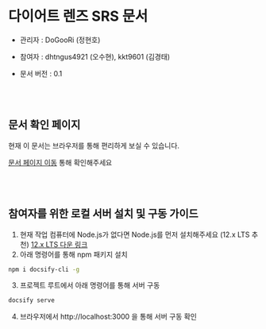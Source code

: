 # 다이어트 렌즈 SRS 문서

- 관리자 : DoGooRi (정현호)

- 참여자 : dhtngus4921 (오수현), kkt9601 (김경태)

- 문서 버전 : 0.1


<br>

<br>

## 문서 확인 페이지

현재 이 문서는 브라우저를 통해 편리하게 보실 수 있습니다.

[문서 페이지 이동](https://dogoori.github.io/srs-dietlens) 통해 확인해주세요  

<br>
<br>


## 참여자를 위한 로컬 서버 설치 및 구동 가이드

1. 현재 작업 컴퓨터에 Node.js가 없다면 Node.js를 먼저 설치해주세요 (12.x LTS 추천) [12.x LTS 다운 링크](https://nodejs.org/dist/latest-v12.x/)
2. 아래 명령어를 통해 npm 패키지 설치

```bash
npm i docsify-cli -g
```

3. 프로젝트 루트에서 아래 명령어를 통해 서버 구동

```bash
docsify serve
```

4. 브라우저에서 http://localhost:3000 을 통해 서버 구동 확인